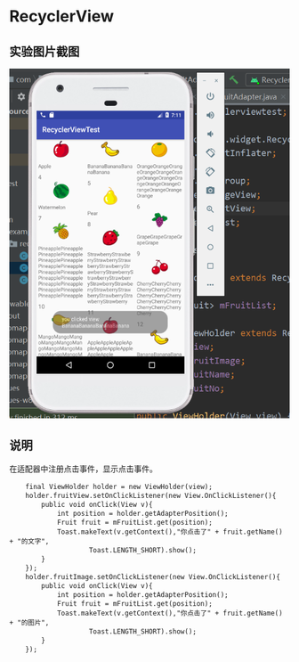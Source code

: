 # RecyclerView
## 实验图片截图
![avatar](img/1.png)

## 说明
在适配器中注册点击事件，显示点击事件。

        final ViewHolder holder = new ViewHolder(view);
        holder.fruitView.setOnClickListener(new View.OnClickListener(){
            public void onClick(View v){
                int position = holder.getAdapterPosition();
                Fruit fruit = mFruitList.get(position);
                Toast.makeText(v.getContext(),"你点击了" + fruit.getName() + "的文字",
                        Toast.LENGTH_SHORT).show();
            }
        });
        holder.fruitImage.setOnClickListener(new View.OnClickListener(){
            public void onClick(View v){
                int position = holder.getAdapterPosition();
                Fruit fruit = mFruitList.get(position);
                Toast.makeText(v.getContext(),"你点击了" + fruit.getName() + "的图片",
                        Toast.LENGTH_SHORT).show();
            }
        });



